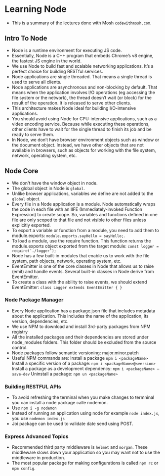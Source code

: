 # Learning Node
- This is a summary of the lectures done with Mosh `codewithmosh.com`.
## Intro To Node
- Node is a runtime environment for executing JS code.
- Essentially, Node is a C++ program that embeds Chrome’s v8 engine, the fastest JS engine in the world.
- We use Node to build fast and scalable networking applications. It’s a perfect choice for building RESTful services.
- Node applications are single threaded. That means a single thread is used to serve all clients.
- Node applications are asynchronous and non-blocking by default. That means when the application involves I/O operations (eg accessing the file system or the network), the thread doesn’t wait (or block) for the result of the operation. It is released to serve other clients. 
- This architecture makes Node ideal for building I/O-intensive applications.
- You should avoid using Node for CPU-intensive applications, such as a video encoding service. Because while executing these operations, other clients have to wait for the single thread to finish its job and be ready to serve them.
- In Node, we don’t have browser environment objects such as window or the document object. Instead, we have other objects that are not available in browsers, such as objects for working with the file system, network, operating system, etc.

## Node Core
- We don't have the window object in node.
- The global object in Node is  `global`.
- Unlike browser applications, variables we define are not added to the `global` object.
- Every file in a Node application is a module. Node automatically wraps the code in each file with an IIFE (Immediately-invoked Function Expression) to create scope. So, variables and functions defined in one file are only scoped to that file and not visible to other files unless explicitly exported.
- To export a variable or function from a module, you need to add them to module.exports: `module.exports.sayHello = sayHello;`.
- To load a module, use the require function. This function returns the module.exports object exported from the target module: `const logger = require(‘./logger’);`
- Node has a few built-in modules that enable us to work with the file system, path objects, network, operating system, etc. 
- EventEmitter is one of the core classes in Node that allows us to raise (emit) and handle events. Several built-in classes in Node derive from EventEmitter.
- To create a class with the ability to raise events, we should extend EventEmitter: `class Logger extends EventEmitter { } `

### Node Package Manager
- Every Node application has a package.json file that includes metadata about the application. This includes the name of the application, its version, dependencies, etc.
- We use NPM to download and install 3rd-party packages from NPM registry
- All the installed packages and their dependencies are stored under node_modules folders. This folder should be excluded from the source control.
- Node packages follow semantic versioning: major.minor.patch
- Useful NPM commands are:
Install a package `npm i <packageName>`
Install a specific version of a package: `npm i <packageName>@<version>`
Install a package as a development dependency: `npm i <packageName> —save-dev`
Uninstall a package: `npm un <packageName>`

### Building RESTFUL APIs
- To avoid refreshing the terminal when you make changes to termninal you can install a node package calle nodemon.
- Use `npm i -g nodemon`
- Instead of running an application using node for example `node index.js`, you use `nodemon index.js`
- Joi package can be used to validate date send using POST.

### Express Advanced Topics
- Recommended third party middleware is `helmet` and `morgan`. These middleware slows down your application so you may want not to use the middleware in production.
- The most popular package for making configurations is called `npm rc` or `npm config`.
